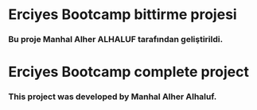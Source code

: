 # Erciyes Bootcamp bittirme projesi

### Bu proje Manhal Alher ALHALUF tarafından geliştirildi.
















# Erciyes Bootcamp complete project

### This project was developed by Manhal Alher Alhaluf.